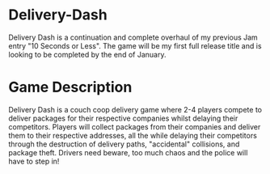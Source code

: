 # Delivery-Dash
Delivery Dash is a continuation and complete overhaul of my previous Jam entry "10 Seconds or Less". The game will be my first full release title and is looking to be completed by the end of January.

# Game Description
Delivery Dash is a couch coop delivery game where 2-4 players compete to deliver packages for their respective companies whilst delaying their competitors. Players will collect packages from their companies and deliver them to their respective addresses, all the while delaying their competitors through the destruction of delivery paths, "accidental" collisions, and package theft. Drivers need beware, too much chaos and the police will have to step in!
